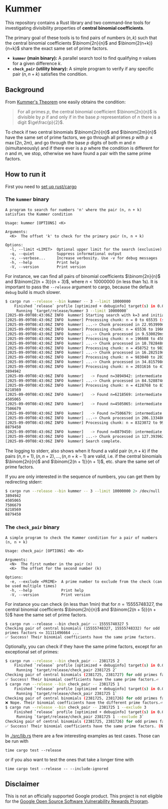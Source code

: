 # Kummer


This repository contains a Rust library and two command-line tools for investigating divisibility properties of **central binomial coefficients**.

The primary goal of these tools is to find pairs of numbers $(n, k)$ such that the central binomial coefficients $\binom{2n}{n}$ and $\binom{2(n+k)}{n+k}$ share the exact same set of prime factors.

* **`kummer` (main binary):** A parallel search tool to find qualifying $n$ values for a given difference $k$.
* **`check_pair` (utility binary):** A simple program to verify if any specific pair $(n, n+k)$ satisfies the condition.


## Background

From [Kummer's Theorem](https://en.wikipedia.org/wiki/Kummer%27s_theorem) one easily obtains the condition:

> For all primes $p$, the central binomial coefficient $\binom{2n}{n}$ is divisible by $p$ if and only if in the base $p$ representation of $n$ there is a digit $\ge\frac{p}{2}$. 

To check if two central binomials $\binom{2n}{n}$ and $\binom{2m}{n}$ have the same set of prime factors, we go through all primes $p$ with $p\le \max\{2n, 2m\}$, and go through the base $p$ digits of both $m$ and $n$ (simultaneously) and if there ever is a $p$ where the condition is different for $n$ and $m$, we stop, otherwise we have found a pair with the same prime factors. 

## How to run it

First you need to [set up rust/cargo](https://www.rust-lang.org/tools/install) 

### The `kummer` binary


```
A program to search for numbers 'n' where the pair (n, n + k) satisfies the Kummer condition

Usage: kummer [OPTIONS] <K>

Arguments:
  <K>  The offset 'k' to check for the primary pair (n, n + k)

Options:
  -l, --limit <LIMIT>  Optional upper limit for the search (exclusive)
  -q, --quiet          Suppress informational output
  -v, --verbose...     Increase verbosity. Use -v for debug messages
  -h, --help           Print help
  -V, --version        Print version
```

For instance, we can find all pairs of binomial coefficients $\binom{2n}{n}$ and $\binom{2(n + 3)}{n + 3}$, where $n < 10000000$ (in less than 1s). It is important to pass the `--release` argument to cargo, because the default `debug` build is much slower.
```bash
$ cargo run --release --bin kummer -- 3 --limit 10000000 
    Finished `release` profile [optimized + debuginfo] target(s) in 0.06s
     Running `target/release/kummer 3 --limit 10000000`
[2025-09-09T08:43:06Z INFO  kummer] Starting search with k=3 and initial chunk size 65536.
[2025-09-09T08:43:06Z INFO  kummer] Processing chunk: n = 0 to 65535 (size 65536)...
[2025-09-09T08:43:06Z INFO  kummer] ...-> Chunk processed in 22.953999ms
[2025-09-09T08:43:06Z INFO  kummer] Processing chunk: n = 65536 to 196607 (size 131072)...
[2025-09-09T08:43:06Z INFO  kummer] ...-> Chunk processed in 9.530029ms
[2025-09-09T08:43:06Z INFO  kummer] Processing chunk: n = 196608 to 458751 (size 262144)...
[2025-09-09T08:43:06Z INFO  kummer] ...-> Chunk processed in 10.782848ms
[2025-09-09T08:43:06Z INFO  kummer] Processing chunk: n = 458752 to 983039 (size 524288)...
[2025-09-09T08:43:06Z INFO  kummer] ...-> Chunk processed in 16.282519ms
[2025-09-09T08:43:06Z INFO  kummer] Processing chunk: n = 983040 to 2031615 (size 1048576)...
[2025-09-09T08:43:06Z INFO  kummer] ...-> Chunk processed in 34.815798ms
[2025-09-09T08:43:06Z INFO  kummer] Processing chunk: n = 2031616 to 4128767 (size 2097152)...
3894942
[2025-09-09T08:43:06Z INFO  kummer]   -> Found n=3894942: intermediate checks for k=1..2: [true, true]
[2025-09-09T08:43:06Z INFO  kummer] ...-> Chunk processed in 84.528874ms
[2025-09-09T08:43:06Z INFO  kummer] Processing chunk: n = 4128768 to 8323071 (size 4194304)...
6218569
[2025-09-09T08:43:06Z INFO  kummer]   -> Found n=6218569: intermediate checks for k=1..2: [true, true]
4505065
[2025-09-09T08:43:06Z INFO  kummer]   -> Found n=4505065: intermediate checks for k=1..2: [true, true]
7506679
[2025-09-09T08:43:06Z INFO  kummer]   -> Found n=7506679: intermediate checks for k=1..2: [true, true]
[2025-09-09T08:43:06Z INFO  kummer] ...-> Chunk processed in 206.133486ms
[2025-09-09T08:43:06Z INFO  kummer] Processing chunk: n = 8323072 to 9999999 (size 1676928)...
8879450
[2025-09-09T08:43:06Z INFO  kummer]   -> Found n=8879450: intermediate checks for k=1..2: [true, true]
[2025-09-09T08:43:06Z INFO  kummer] ...-> Chunk processed in 127.393962ms
[2025-09-09T08:43:06Z INFO  kummer] Search complete.
```
The logging to stderr, also shows when it found a valid pair $(n, n + k)$ if the pairs $(n, n + 1), (n, n + 2), \dots, (n, n + k - 1)$ are valid, i.e. if the central binomials $\binom{2n}{n}$ and $\binom{2(n + 1)}{n + 1}$, etc. share the same set of prime factors.

If you are only interested in the sequence of numbers, you can get them by redirecting stderr: 

```bash
$ cargo run --release --bin kummer -- 3 --limit 10000000 2> /dev/null
3894942
4505065
7506679
6218569
8879450
```

### The `check_pair` binary

```
A simple program to check the Kummer condition for a pair of numbers (n, n + k)

Usage: check_pair [OPTIONS] <N> <K>

Arguments:
  <N>  The first number in the pair (n)
  <K>  The offset for the second number (k)

Options:
  -e, --exclude <PRIME>  A prime number to exclude from the check (can be used multiple times)
  -h, --help             Print help
  -V, --version          Print version
```

For instance you can check (in less than 1min) that for $n = 15555748327$, the central binomial coefficients $\binom{2n}{n}$ and $\binom{2(n + 5)}{n + 5}$ have the same set of prime factors. 

```
$ cargo run --release --bin check_pair -- 15555748327 5
Checking pair of central binomials (15555748327, 15555748332) for odd primes factors <= 31111496664 ...
✅ Success! Their binomial coefficients have the same prime factors.
```

Optionally, you can check if they have the same prime factors, except for an exceptional set of primes:
```bash
$ cargo run --release --bin check_pair -- 2381725 2
    Finished `release` profile [optimized + debuginfo] target(s) in 0.05s
     Running `target/release/check_pair 2381725 2`
Checking pair of central binomials (2381725, 2381727) for odd primes factors <= 4763454 ...
✅ Success! Their binomial coefficients have the same prime factors.⏎                                                                                                                            
$ cargo run --release --bin check_pair -- 2381725 1
    Finished `release` profile [optimized + debuginfo] target(s) in 0.05s
     Running `target/release/check_pair 2381725 1`
Checking pair of central binomials (2381725, 2381726) for odd primes factors <= 4763452 ...
❌ Nope. Their binomial coefficients have the different prime factors.⏎                                                                                                                          
$ cargo run --release --bin check_pair -- 2381725 1 --exclude 3
    Finished `release` profile [optimized + debuginfo] target(s) in 0.05s
     Running `target/release/check_pair 2381725 1 --exclude 3`
Checking pair of central binomials (2381725, 2381726) for odd primes factors <= 4763452 ...
✅ Success! Their binomial coefficients have the same prime factors. (Not checking the primes from [3])
```

In [./src/lib.rs](./src/lib.rs) there are a few interesting examples as test cases. Those can be run with 
```
time cargo test --release
```
or if you also want to test the ones that take a longer time with 
```
time cargo test --release -- --include-ignored
```

## Disclaimer

This is not an officially supported Google product. This project is not
eligible for the [Google Open Source Software Vulnerability Rewards
Program](https://bughunters.google.com/open-source-security).
